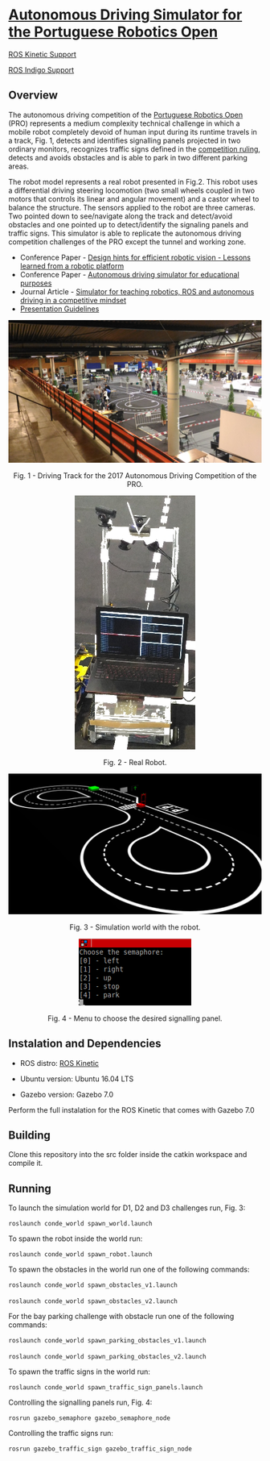 # [Autonomous Driving Simulator for the Portuguese Robotics Open](https://github.com/ee09115/conde_simulator)

[ROS Kinetic Support](https://github.com/ee09115/conde_simulator)

[ROS Indigo Support](https://bitbucket.org/ee09115/conde_simulator_student)

## Overview
The autonomous driving competition of the [Portuguese Robotics Open](http://robotica2017.isr.uc.pt/index.php/en/competitions/major/autonomous-driving) (PRO) represents a medium complexity technical challenge 
in which a mobile robot completely devoid of human input during its runtime travels in a track, Fig. 1, detects and identifies signalling panels 
projected in two ordinary monitors, recognizes traffic signs defined in the [competition ruling](http://robotica2017.isr.uc.pt/Rules2017/fnr2017_Autonomous_Driving.pdf), detects and avoids obstacles and is able to park in two different parking areas.

The robot model represents a real robot presented in Fig.2. 
This robot uses a differential driving steering locomotion (two small wheels coupled in two motors that controls its linear and angular movement) and a castor wheel to balance the structure. 
The sensors applied to the robot are three cameras. Two pointed down to see/navigate along the track and detect/avoid obstacles and one pointed up to detect/identify the signaling panels and 
traffic signs. This simulator is able to replicate the autonomous driving competition challenges of the PRO except the tunnel and working zone.

* Conference Paper - [Design hints for efficient robotic vision - Lessons learned from a robotic platform](https://doi.org/10.1007/978-3-319-68195-5_56)
* Conference Paper - [Autonomous driving simulator for educational purposes](http://ieeexplore.ieee.org/document/7521461/)
* Journal Article - [Simulator for teaching robotics, ROS and autonomous driving in a competitive mindset](https://www.igi-global.com/article/simulator-for-teaching-robotics-ros-and-autonomous-driving-in-a-competitive-mindset/186833)
* [Presentation Guidelines](https://github.com/ee09115/conde_simulator/blob/master/presentations/10%20-%20Conde%20Auton%20Drv%20Simul.pdf)

![Driving Track for the 2017 Autonomous Driving Competition of the PRO](pictures/2017track.jpg)

<p align="center">Fig. 1 - Driving Track for the 2017 Autonomous Driving Competition of the PRO.</p>

<p align="center">
<img src="pictures/real_robot.jpg">
</p>

<p align="center">Fig. 2 - Real Robot.</p>

![Simulation world with the robot](pictures/simulation_world.jpg)

<p align="center">Fig. 3 - Simulation world with the robot.</p>

<p align="center"><img src="pictures/menu.png">
</p>
<p align="center">Fig. 4 - Menu to choose the desired signalling panel.</p>

## Instalation and Dependencies
* ROS distro: [ROS Kinetic](http://wiki.ros.org/kinetic/Installation/Ubuntu)

* Ubuntu version: Ubuntu 16.04 LTS

* Gazebo version: Gazebo 7.0

Perform the full instalation for the ROS Kinetic that comes with Gazebo 7.0

## Building
Clone this repository into the src folder inside the catkin workspace and compile it.

## Running 
To launch the simulation world for D1, D2 and D3 challenges run, Fig. 3:

	roslaunch conde_world spawn_world.launch
	
To spawn the robot inside the world run:

	roslaunch conde_world spawn_robot.launch
	
To spawn the obstacles in the world run one of the following commands:

	roslaunch conde_world spawn_obstacles_v1.launch
	
	roslaunch conde_world spawn_obstacles_v2.launch
	
For the bay parking challenge with obstacle run one of the following commands:

	roslaunch conde_world spawn_parking_obstacles_v1.launch
	
	roslaunch conde_world spawn_parking_obstacles_v2.launch
	
To spawn the traffic signs in the world run:

	roslaunch conde_world spawn_traffic_sign_panels.launch

Controlling the signalling panels run, Fig. 4:

	rosrun gazebo_semaphore gazebo_semaphore_node
	
Controlling the traffic signs run:

	rosrun gazebo_traffic_sign gazebo_traffic_sign_node


